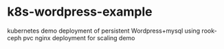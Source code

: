 # k8s-wordpress-example
kubernetes demo deployment of persistent Wordpress+mysql  using rook-ceph pvc
nginx deployment for scaling demo
